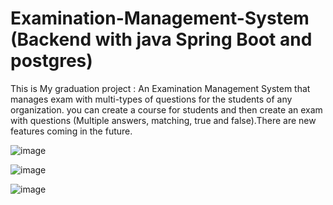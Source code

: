 # Examination-Management-System (Backend with java Spring Boot and postgres)
This is My graduation project :  An Examination Management System that manages exam with multi-types of questions for the students of any organization. you can create a course for students and then create an exam with questions (Multiple answers, matching, true and false).There are new features coming in the future.


![image](https://github.com/khaled-taha/Examination-Management-System/assets/61011535/fe3d3f22-5e47-4f6a-a822-87660f3ba0eb)

![image](https://github.com/khaled-taha/Examination-Management-System/assets/61011535/4239aa9d-d39a-40ad-926a-c1d2ca330b89)

![image](https://github.com/khaled-taha/Examination-Management-System/assets/61011535/d9898e4b-2c9e-4b4e-8da6-951ac5a2b03f)

